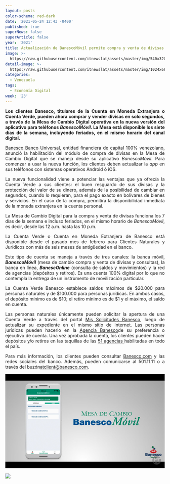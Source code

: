 ```yaml
---
layout: posts
color-schema: red-dark
date: '2021-05-24 12:43 -0400'
published: true
superNews: false
superArticle: false
year: '2021'
title: Actualización de BanescoMóvil permite compra y venta de divisas
image: >-
  https://raw.githubusercontent.com/itnewslat/assets/master/img/540x320/Banesco-Movil-p.jpg
detail-image: >-
  https://raw.githubusercontent.com/itnewslat/assets/master/img/1024x680/Banesco-Movil-g.jpg
categories:
  - Venezuela
tags:
  - Economía Digital
week: '23'
---
```

<p style="text-align: justify;"><strong>Los clientes Banesco, titulares de la Cuenta en Moneda Extranjera o Cuenta Verde, pueden ahora comprar y vender divisas en solo segundos, a través de la Mesa de Cambio Digital operativa en la nueva versión del aplicativo para teléfonos <em>BanescoMóvil</em>. La Mesa está disponible los siete días de la semana, incluyendo feriados, en el mismo horario del canal digital.</strong></p>
<p style="text-align: justify;"><a href="http://www.banesco.com/">Banesco Banco Universal</a>, entidad financiera de capital 100% venezolano, anunció la habilitación del módulo de compra de divisas en la Mesa de Cambio Digital que se maneja desde su aplicativo <em>BanescoMóvil</em>. Para comenzar a usar la nueva función, los clientes deben actualizar la <em>app</em> en sus teléfonos con sistemas operativos Android ó iOS.</p>
<p style="text-align: justify;">La nueva funcionalidad viene a potenciar las ventajas que ya ofrecía la Cuenta Verde a sus clientes: el buen resguardo de sus divisas y la protección del valor de su dinero, además de la posibilidad de cambiar en segundos, cuando lo requieran, para el pago exacto en bolívares de bienes y servicios. En el caso de la compra, permitirá la disponibilidad inmediata de la moneda extranjera en la cuenta personal.</p>
<p style="text-align: justify;">La Mesa de Cambio Digital para la compra y venta de divisas funciona los 7 días de la semana e incluso feriados, en el mismo horario de <em>BanescoMóvil</em>, es decir, desde las 12 a.m. hasta las 10 p.m.</p>
<p style="text-align: justify;">La Cuenta Verde o Cuenta en Moneda Extranjera de Banesco está disponible desde el pasado mes de febrero para Clientes Naturales y Jurídicos con más de seis meses de antigüedad en el banco.</p>
<p style="text-align: justify;">Este tipo de cuenta se maneja a través de tres canales: la banca móvil, <strong><em>BanescoMóvil</em></strong> (mesa de cambio compra y venta de divisas y consultas), la banca en línea, <strong><em>BanescOnline</em></strong> (consulta de saldos y movimientos) y la red de agencias (depósitos y retiros). Es una cuenta 100% digital por lo que no contempla la entrega de un instrumento de movilización particular.</p>
<p style="text-align: justify;">La Cuenta Verde Banesco establece saldos máximos de $20.000 para personas naturales y de $100.000 para personas jurídicas. En ambos casos, el depósito mínimo es de $10; el retiro mínimo es de $1 y el máximo, el saldo en cuenta.</p>
<p style="text-align: justify;">Las personas naturales únicamente pueden solicitar la apertura de una Cuenta Verde a través del portal <a href="https://www.missolicitudes.banesco.com/">Mis Solicitudes Banesco</a>, luego de actualizar su expediente en el mismo sitio de internet. Las personas jurídicas pueden hacerlo en la <a href="https://www.banesco.com/atencion-al-cliente/agencias-banesco">Agencia Banesco</a>de su preferencia o ejecutivo de cuenta. Una vez aprobada la cuenta, los clientes pueden hacer depósitos y/o retiros en las taquillas de las <a href="https://www.banesco.com/landingpages/agencias-banesco-habilitadas-depositos-y-retiros-en-moneda-extranjera">51 agencias </a>habilitadas en todo el país.</p>
<p style="text-align: justify;">Para más información, los clientes pueden consultar <a href="https://www.banesco.com/lo-nuevo/productos-y-servicios/cuenta-verde-banesco-una-cuenta-para-tus-divisas">Banesco.com</a> y las redes sociales del banco. Además, pueden comunicarse al 501.11.11 o a través del buzón<a href="mailto:atclient@banesco.com">atclient@banesco.com</a>.</p>

![](https://raw.githubusercontent.com/itnewslat/assets/master/img/540x320/Banesco-Movil-p.jpg)

<img src="https://tracker.metricool.com/c3po.jpg?hash=56f88a41e39ab42c063cc51676587a04"/>